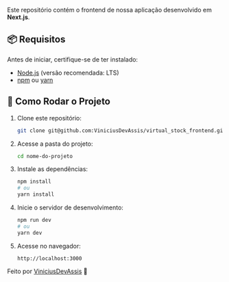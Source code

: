 Este repositório contém o frontend de nossa aplicação desenvolvido em **Next.js**.

## 📦 Requisitos

Antes de iniciar, certifique-se de ter instalado:

- [Node.js](https://nodejs.org/) (versão recomendada: LTS)
- [npm](https://www.npmjs.com/) ou [yarn](https://yarnpkg.com/)

## 🔧 Como Rodar o Projeto

1. Clone este repositório:
   ```sh
   git clone git@github.com:ViniciusDevAssis/virtual_stock_frontend.git
   ```
2. Acesse a pasta do projeto:
   ```sh
   cd nome-do-projeto
   ```
3. Instale as dependências:
   ```sh
   npm install
   # ou
   yarn install
   ```
4. Inicie o servidor de desenvolvimento:
   ```sh
   npm run dev
   # ou
   yarn dev
   ```
5. Acesse no navegador:
   ```
   http://localhost:3000
   ```

Feito por [ViniciusDevAssis](https://github.com/ViniciusDevAssis) 🚀

